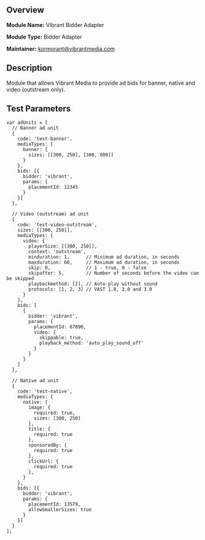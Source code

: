 ## Overview

**Module Name:** Vibrant Bidder Adapter

**Module Type:** Bidder Adapter

**Maintainer:** kormorant@vibrantmedia.com

## Description

Module that allows Vibrant Media to provide ad bids for banner, native and video (outstream only).

## Test Parameters

```
var adUnits = [
  // Banner ad unit
  {
    code: 'test-banner',
    mediaTypes: {
      banner: {
        sizes: [[300, 250], [300, 600]]
      }
    },
    bids: [{
      bidder: 'vibrant',
      params: {
        placementId: 12345
      }
    }]
  },

  // Video (outstream) ad unit
  {
    code: 'test-video-outstream',
    sizes: [[300, 250]],
    mediaTypes: {
      video: {
        playerSize: [[300, 250]],
        context: 'outstream',
        minduration: 1,      // Minimum ad duration, in seconds
        maxduration: 60,     // Maximum ad duration, in seconds
        skip: 0,             // 1 - true, 0 - false
        skipafter: 5,        // Number of seconds before the video can be skipped
        playbackmethod: [2], // Auto-play without sound
        protocols: [1, 2, 3] // VAST 1.0, 2.0 and 3.0
      }
    },
    bids: [
      {
        bidder: 'vibrant',
        params: {
          placementId: 67890,
          video: {
            skippable: true,
            playback_method: 'auto_play_sound_off'
          }
        }
      }
    ]
  },

  // Native ad unit
  {
    code: 'test-native',
    mediaTypes: {
      native: {
        image: {
          required: true,
          sizes: [300, 250]
        },
        title: {
          required: true
        },
        sponsoredBy: {
          required: true
        },
        clickUrl: {
          required: true
        },
      }
    },
    bids: [{
      bidder: 'vibrant',
      params: {
        placementId: 13579,
        allowSmallerSizes: true
      }
    }]
  }
];
```
